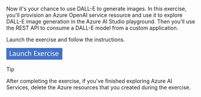 Now it's your chance to use DALL-E to generate images. In this exercise, you'll provision an Azure OpenAI service resource and use it to explore DALL-E image generation in the Azure AI Studio playground. Then you'll use the REST API to consume a DALL-E model from a custom application.

Launch the exercise and follow the instructions.

[![Button to launch exercise.](../media/launch-exercise.png)](https://go.microsoft.com/fwlink/?linkid=2310727&azure-portal=true)

> [!TIP]
> After completing the exercise, if you've finished exploring Azure AI Services, delete the Azure resources that you created during the exercise.
